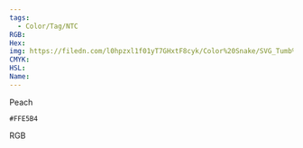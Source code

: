```yaml
---
tags:
  - Color/Tag/NTC
RGB:
Hex:
img: https://filedn.com/l0hpzxl1f01yT7GHxtF8cyk/Color%20Snake/SVG_Tumb%20Mass%20No%20Name/FFE5B4.svg
CMYK:
HSL:
Name:
---
```

Peach
```palette
#FFE5B4
```
RGB
